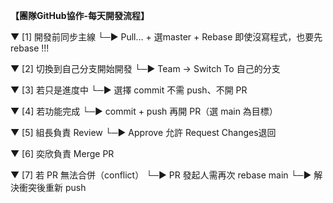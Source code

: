 **【團隊GitHub協作-每天開發流程】**

▼
[1] 開發前同步主線
└─► Pull… + 選master + Rebase
    即使沒寫程式，也要先rebase !!!

▼
[2] 切換到自己分支開始開發
└─► Team → Switch To 自己的分支

▼
[3] 若只是進度中
└─► 選擇 commit
    不需 push、不開 PR

▼
[4] 若功能完成
└─► commit + push
    再開 PR（選 main 為目標）

▼
[5] 組長負責 Review
└─► Approve 允許
    Request Changes退回

▼
[6] 奕欣負責 Merge PR

▼
[7] 若 PR 無法合併（conflict）
└─► PR 發起人需再次 rebase main
└─► 解決衝突後重新 push


